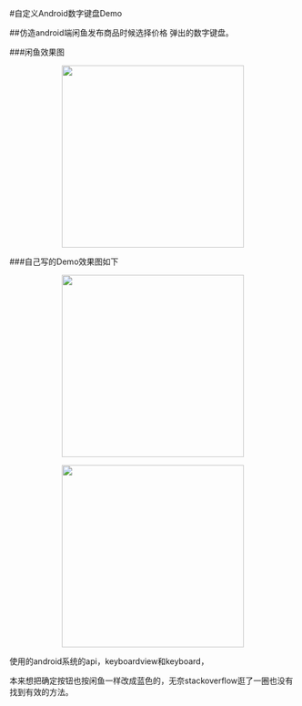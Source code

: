 #自定义Android数字键盘Demo

##仿造android端闲鱼发布商品时候选择价格 弹出的数字键盘。


###闲鱼效果图
<p align="center">
<img src="screen/screen.png" width="320px"/>
</p>

###自己写的Demo效果图如下

<p align="center">
<img src="screen/screen_01.png" width="320px"/>
</p>
<p align="center">
<img src="screen/screen_gif.gif" width="320px"/>
</p>

使用的android系统的api，keyboardview和keyboard，

本来想把确定按钮也按闲鱼一样改成蓝色的，无奈stackoverflow逛了一圈也没有找到有效的方法。

